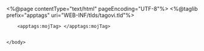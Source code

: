 <%@page contentType="text/html" pageEncoding="UTF-8"%>
<%@taglib prefix="apptags" uri="WEB-INF/tlds/tagovi.tld"%>
<!DOCTYPE html>
<html>
    <head>
        <style type="text/css">
body{
background-image:url('pravapozadina.png');
background-size: cover;
background-attachment: fixed;
background-position: center;
background-repeat: no-repeat;
}
</style>
        <meta http-equiv="Content-Type" content="text/html; charset=UTF-8">
        <title>MojLicniKuvar</title>
        

</style>
    </head>
    <body>

        <apptags:mojTag> </apptags:mojTag>
   
        
    </body>
</html>

